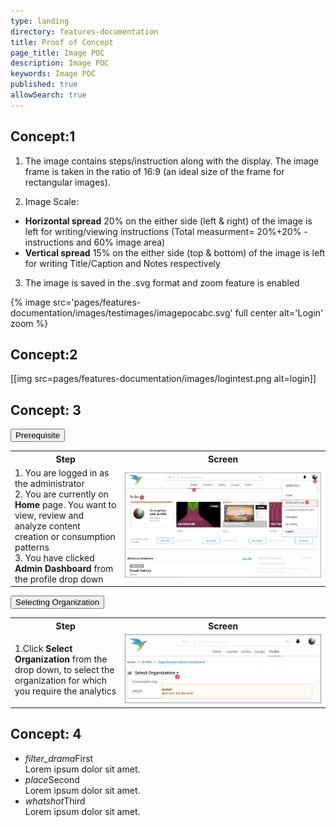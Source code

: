 ```yaml
---
type: landing
directory: features-documentation
title: Proof of Concept
page_title: Image POC
description: Image POC
keywords: Image POC
published: true
allowSearch: true
---
```

## Concept:1

1. The image contains steps/instruction along with the display. The image frame is taken in the ratio of 16:9 (an ideal size of the frame for rectangular images). 

2. Image Scale: 

- **Horizontal spread** 20% on the either side (left & right) of the image is left for writing/viewing instructions (Total measurment= 20%+20% - instructions and 60% image area)
- **Vertical spread** 15% on the either side (top & bottom) of the image is left for writing Title/Caption and Notes respectively

3. The image is saved in the .svg format and zoom feature is enabled

{% image src='pages/features-documentation/images/testimages/imagepocabc.svg' full center alt='Login' zoom %}

## Concept:2

[[img src=pages/features-documentation/images/logintest.png alt=login]]


## Concept: 3

<body>
<button class="accordion">Prerequisite</button>
<div class="panel">
  <p>
  <table>
  <tr>
    <th style="width:35%;">Step</th>
    <th style="width:65%;">Screen</th>
  </tr>
  <tr>
    <td>1. You are logged in as the administrator<br>2. You are currently on <b>Home</b> page. You want to view, review and analyze content creation or consumption patterns<br>3. You have clicked  <b>Admin Dashboard</b> from the profile drop down 
      </td>
      <td><img src="pages/features-documentation/images/admindashboard/prerequisites.png"></td>
  </tr>
</table>
</p>
</div>

<button class="accordion">Selecting Organization</button>
<div class="panel">
  <p>
    <table>
  <tr>
    <th style="width:35%;">Step</th>
    <th style="width:65%;">Screen</th>
  </tr>
  <tr>
    <td>1.Click <b>Select Organization</b> from the drop down, to select the organization for which you require the analytics</td>
     <td><img src="pages/features-documentation/images/admindashboard/selectorg.png"></td>
  </tr>
</table>
  </p>
  </div>
  </body>
  
## Concept: 4

<ul class="collapsible">
    <li>
      <div class="collapsible-header"><i class="material-icons">filter_drama</i>First</div>
      <div class="collapsible-body"><span>Lorem ipsum dolor sit amet.</span></div>
    </li>
    <li>
      <div class="collapsible-header"><i class="material-icons">place</i>Second</div>
      <div class="collapsible-body"><span>Lorem ipsum dolor sit amet.</span></div>
    </li>
    <li>
      <div class="collapsible-header"><i class="material-icons">whatshot</i>Third</div>
      <div class="collapsible-body"><span>Lorem ipsum dolor sit amet.</span></div>
    </li>
  </ul>
 

